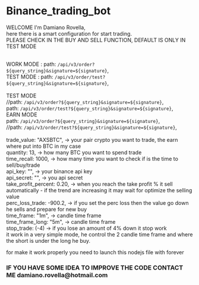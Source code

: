 # Binance_trading_bot

  WELCOME I'm Damiano Rovella,<br>
  here there is a smart configuration for start trading.<br>
  PLEASE CHECK IN THE BUY AND SELL FUNCTION, DEFAULT IS ONLY IN TEST MODE<br><br>

  WORK MODE : path: `/api/v3/order?${query_string}&signature=${signature}`, <br>
  TEST MODE : path: `/api/v3/order/test?${query_string}&signature=${signature}`,<br><br>
  TEST MODE <br>
      //path: `/api/v3/order?${query_string}&signature=${signature}`,<br>
      path: `/api/v3/order/test?${query_string}&signature=${signature}`,<br>
  EARN MODE<br>
      path: `/api/v3/order?${query_string}&signature=${signature}`,<br>
      //path: `/api/v3/order/test?${query_string}&signature=${signature}`,<br><br>
  trade_value: "AXSBTC",      -> your pair crypto you want to trade, the earn where put into BTC in my case<br>
  quantity: 13,               -> how many BTC you want to spend trade<br>
  time_recall: 1000,          -> how many time you want to check if is the time to sell/buy/trade <br>
  api_key: "",                -> your binance api key<br>
  api_secret: "",             -> you api secret<br>
  take_profit_percent: 0.20,  -> when you reach the take profit % it sell automatically - if the trend are increasing it may wait for optimize the selling value<br>
  perc_loss_trade: -900.2,    -> if you set the perc loss then the value go down he sells and prepare for new buy<br>
  time_frame: "1m",           -> candle time frame<br>
  time_frame_long: "5m",      -> candle time frame<br>
  stop_trade: (-4)            -> if you lose an amount of 4% down it stop work<br>
  it work in a very simple mode, he control the 2 candle time frame and where the short is under the long he buy.<br>
  
  for make it work properly you need to launch this nodejs file with forever<br>
  
  <h3>IF YOU HAVE SOME IDEA TO IMPROVE THE CODE CONTACT ME damiano.rovella@hotmail.com<h3>
